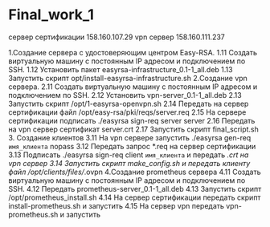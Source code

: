 # Final_work_1
сервер сертификации 158.160.107.29
vpn сервер 158.160.111.237

1.Создание сервера с удостоверяющим центром Easy-RSA.
1.11 Создать виртуальную машину с постоянным IP адресом и подключением по SSH.
1.12 Установить пакет easyrsa-infrastructure_0.1-1_all.deb
1.13 Запустить скрипт opt/install-easyrsa-infrastructure.sh
2.Создание vpn сервера.
2.11 Создать виртуальную машину с постоянным IP адресом и подключением по SSH.
2.12 Установить vpn-server_0.1-1_all.deb
2.13 Запустить скрипт /opt/1-easyrsa-openvpn.sh
2.14 Передать на сервер сертификации файл /opt/easy-rsa/pki/reqs/server.req
2.15 На сервере сертификации подписать ./easyrsa sign-req server server
2.16 Передать на vpn сервер сертификат server.crt
2.17 Запустить скрипт final_script.sh
3. Создание клиентов
3.11 На vpn сервере запустить ./easyrsa gen-req `имя_клиента` nopass 
3.12 Передать запрос *.req на сервер сертификации
3.13 Подписать ./easyrsa sign-req client `имя_клиента` и передать *.crt на vpn сервер
3.14 Запустить скрипт make_config.sh и передать клиенту файл /opt/clients/files/*.ovpn
4.Создание prometheus сервера
4.11 Создать виртуальную машину с постоянным IP адресом и подключением по SSH.
4.12 Передать prometheus-server_0.1-1_all.deb
4.13 Запустить скрипт /opt/prometheus_install.sh
4.14 На сервер сертификации передать скрипт install-prometheus.sh и запустить
4.15 На сервер vpn передать vpn-prometheus.sh и запустить
